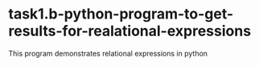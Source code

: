 # task1.b-python-program-to-get-results-for-realational-expressions
This program demonstrates relational expressions in python
